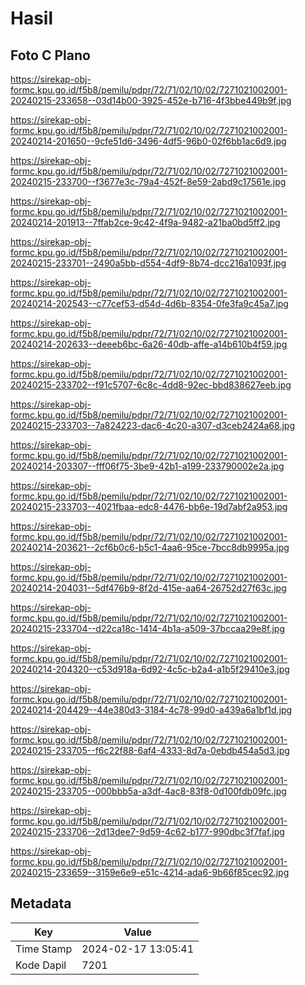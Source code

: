 # Hasil

## Foto C Plano

https://sirekap-obj-formc.kpu.go.id/f5b8/pemilu/pdpr/72/71/02/10/02/7271021002001-20240215-233658--03d14b00-3925-452e-b716-4f3bbe449b9f.jpg

https://sirekap-obj-formc.kpu.go.id/f5b8/pemilu/pdpr/72/71/02/10/02/7271021002001-20240214-201650--9cfe51d6-3496-4df5-96b0-02f6bb1ac6d9.jpg

https://sirekap-obj-formc.kpu.go.id/f5b8/pemilu/pdpr/72/71/02/10/02/7271021002001-20240215-233700--f3677e3c-79a4-452f-8e59-2abd9c17561e.jpg

https://sirekap-obj-formc.kpu.go.id/f5b8/pemilu/pdpr/72/71/02/10/02/7271021002001-20240214-201913--7ffab2ce-9c42-4f9a-9482-a21ba0bd5ff2.jpg

https://sirekap-obj-formc.kpu.go.id/f5b8/pemilu/pdpr/72/71/02/10/02/7271021002001-20240215-233701--2490a5bb-d554-4df9-8b74-dcc216a1093f.jpg

https://sirekap-obj-formc.kpu.go.id/f5b8/pemilu/pdpr/72/71/02/10/02/7271021002001-20240214-202543--c77cef53-d54d-4d6b-8354-0fe3fa9c45a7.jpg

https://sirekap-obj-formc.kpu.go.id/f5b8/pemilu/pdpr/72/71/02/10/02/7271021002001-20240214-202633--deeeb6bc-6a26-40db-affe-a14b610b4f59.jpg

https://sirekap-obj-formc.kpu.go.id/f5b8/pemilu/pdpr/72/71/02/10/02/7271021002001-20240215-233702--f91c5707-6c8c-4dd8-92ec-bbd838627eeb.jpg

https://sirekap-obj-formc.kpu.go.id/f5b8/pemilu/pdpr/72/71/02/10/02/7271021002001-20240215-233703--7a824223-dac6-4c20-a307-d3ceb2424a68.jpg

https://sirekap-obj-formc.kpu.go.id/f5b8/pemilu/pdpr/72/71/02/10/02/7271021002001-20240214-203307--fff06f75-3be9-42b1-a199-233790002e2a.jpg

https://sirekap-obj-formc.kpu.go.id/f5b8/pemilu/pdpr/72/71/02/10/02/7271021002001-20240215-233703--4021fbaa-edc8-4476-bb6e-19d7abf2a953.jpg

https://sirekap-obj-formc.kpu.go.id/f5b8/pemilu/pdpr/72/71/02/10/02/7271021002001-20240214-203621--2cf6b0c6-b5c1-4aa6-95ce-7bcc8db9995a.jpg

https://sirekap-obj-formc.kpu.go.id/f5b8/pemilu/pdpr/72/71/02/10/02/7271021002001-20240214-204031--5df476b9-8f2d-415e-aa64-26752d27f63c.jpg

https://sirekap-obj-formc.kpu.go.id/f5b8/pemilu/pdpr/72/71/02/10/02/7271021002001-20240215-233704--d22ca18c-1414-4b1a-a509-37bccaa29e8f.jpg

https://sirekap-obj-formc.kpu.go.id/f5b8/pemilu/pdpr/72/71/02/10/02/7271021002001-20240214-204320--c53d918a-6d92-4c5c-b2a4-a1b5f29410e3.jpg

https://sirekap-obj-formc.kpu.go.id/f5b8/pemilu/pdpr/72/71/02/10/02/7271021002001-20240214-204429--44e380d3-3184-4c78-99d0-a439a6a1bf1d.jpg

https://sirekap-obj-formc.kpu.go.id/f5b8/pemilu/pdpr/72/71/02/10/02/7271021002001-20240215-233705--f6c22f88-6af4-4333-8d7a-0ebdb454a5d3.jpg

https://sirekap-obj-formc.kpu.go.id/f5b8/pemilu/pdpr/72/71/02/10/02/7271021002001-20240215-233705--000bbb5a-a3df-4ac8-83f8-0d100fdb09fc.jpg

https://sirekap-obj-formc.kpu.go.id/f5b8/pemilu/pdpr/72/71/02/10/02/7271021002001-20240215-233706--2d13dee7-9d59-4c62-b177-990dbc3f7faf.jpg

https://sirekap-obj-formc.kpu.go.id/f5b8/pemilu/pdpr/72/71/02/10/02/7271021002001-20240215-233659--3159e6e9-e51c-4214-ada6-9b66f85cec92.jpg


## Metadata

| Key        | Value               |
| ---------- | ------------------- |
| Time Stamp | 2024-02-17 13:05:41 |
| Kode Dapil | 7201                |



